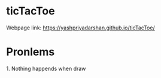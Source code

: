 # ticTacToe

Webpage link: https://yashpriyadarshan.github.io/ticTacToe/

<h1>Pronlems</h1>
1. Nothing happends when draw
